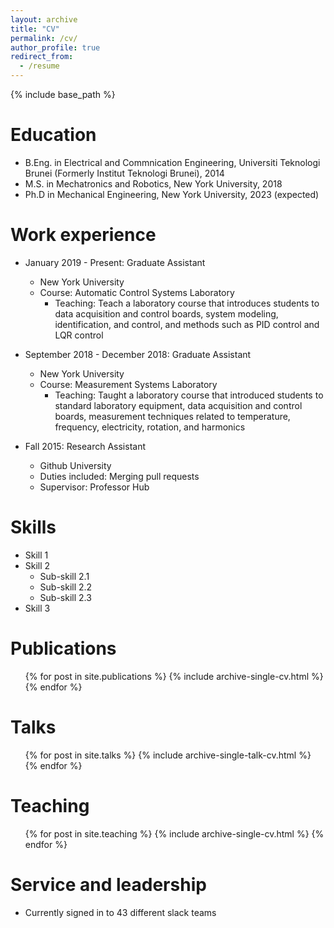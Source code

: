 ```yaml
---
layout: archive
title: "CV"
permalink: /cv/
author_profile: true
redirect_from:
  - /resume
---
```


{% include base_path %}

Education
======
* B.Eng. in Electrical and Commnication Engineering, Universiti Teknologi Brunei (Formerly Institut Teknologi Brunei), 2014
* M.S. in Mechatronics and Robotics, New York University, 2018
* Ph.D in Mechanical Engineering, New York University, 2023 (expected)

Work experience
======
* January 2019 - Present: Graduate Assistant
  * New York University
  * Course: Automatic Control Systems Laboratory
    * Teaching: Teach a laboratory course that introduces students to data acquisition and control boards, system modeling, identification, and control, and methods such as PID control and LQR control

* September 2018 - December 2018: Graduate Assistant
  * New York University
  * Course: Measurement Systems Laboratory
    * Teaching: Taught a laboratory course that introduced students to standard laboratory equipment, data acquisition and control boards, measurement techniques related to temperature, frequency, electricity, rotation, and harmonics

* Fall 2015: Research Assistant
  * Github University
  * Duties included: Merging pull requests
  * Supervisor: Professor Hub
  
Skills
======
* Skill 1
* Skill 2
  * Sub-skill 2.1
  * Sub-skill 2.2
  * Sub-skill 2.3
* Skill 3

Publications
======
  <ul>{% for post in site.publications %}
    {% include archive-single-cv.html %}
  {% endfor %}</ul>
  
Talks
======
  <ul>{% for post in site.talks %}
    {% include archive-single-talk-cv.html %}
  {% endfor %}</ul>
  
Teaching
======
  <ul>{% for post in site.teaching %}
    {% include archive-single-cv.html %}
  {% endfor %}</ul>
  
Service and leadership
======
* Currently signed in to 43 different slack teams

